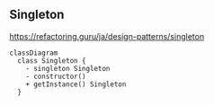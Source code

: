 ## Singleton

https://refactoring.guru/ja/design-patterns/singleton

```mermaid
classDiagram
  class Singleton {
    - singleton Singleton
    - constructor()
    + getInstance() Singleton
  }
```
